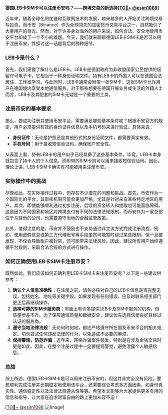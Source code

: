 **德国LEB卡SIM卡可以注册币安吗？——跨境交易的新选择[[TG💪+ @esim1088](https://t.me/s/esim1088)]**

近年来，随着全球化的加速和互联网技术的发展，越来越多的人开始关注跨境交易与投资。而币安（Binance）作为全球领先的加密货币交易平台之一，自然吸引了大量用户的目光。然而，对于许多身处海外的用户来说，如何合法、安全地使用币安平台却成了一个不小的难题。今天，我们就来聊聊德国LEB卡SIM卡是否可以用于注册币安，并探讨这一话题背后的种种细节。

### LEB卡是什么？

首先，我们需要了解什么是LEB卡。LEB卡是德国政府为非欧盟国家公民提供的居留许可电子卡，它相当于一种身份证明文件。持有LEB卡的外国人可以在德国合法居住、工作或学习。与此同时，LEB卡通常会附带一张SIM卡，这张SIM卡允许用户在德国境内享受本地通信服务。对于那些想要在德国开展业务或生活的外籍人士而言，LEB卡及其配套的SIM卡无疑是一个重要的工具。

### 注册币安的基本要求

那么，要成功注册并使用币安平台，需要满足哪些基本条件呢？根据币安官方的规定，用户必须提供有效的身份证件信息以及手机号码来进行验证。具体来说：

- **身份证件**：无论是护照还是其他形式的身份证明文件，都需要真实有效。
- **手机号码**：用于接收短信验证码，确保账户安全性。

从表面上看，持有LEB卡的用户似乎已经具备了这些基本条件。毕竟，LEB卡本身就包含了持卡人的个人信息，而附带的SIM卡则可以用来接收短信验证码。因此，理论上讲，LEB卡SIM卡确实有可能被用来注册币安。

### 实际操作中的挑战

尽管如此，在实际操作过程中，仍存在不少潜在的问题和挑战。首先，币安作为一个国际化的平台，其审核机制可能会更加严格，尤其是针对来自某些特定地区的用户。其次，即使能够顺利通过初步注册，后续的资金转入和提取也可能面临障碍。这是因为不同国家和地区对跨境支付有不同的法律法规限制，而币安作为一家总部位于马耳他的公司，也需要遵守当地的金融监管政策。

此外，值得注意的是，币安并不鼓励也不支持通过非主流方式完成注册流程。例如，使用虚假信息或第三方代理账号等手段虽然可能暂时绕过某些限制，但一旦被发现，不仅会导致账户被封禁，还可能带来法律风险。因此，建议所有用户始终遵循平台规则，采取合法合规的方式进行操作。

### 如何正确使用LEB卡SIM卡注册币安？

既然如此，我们应该如何正确利用LEB卡SIM卡来注册币安呢？以下是一些建议供参考：

1. **确认个人信息准确性**：在注册之前，请务必核对自己的LEB卡信息是否完整无误，包括姓名、地址等关键字段。如果发现有任何错误，应及时联系相关部门更正后再继续操作。
2. **选择可靠的SIM卡服务商**：市面上有许多提供LEB卡及SIM卡服务的机构，但质量参差不齐。为了保障通信质量和数据安全，建议优先选择信誉良好且经过认证的服务商。
3. **遵守当地法律法规**：无论何时何地，都应严格遵守所在国及币安平台的相关规定。切勿尝试任何违反法律的行为，以免造成不必要的麻烦。
4. **保持警惕，防范诈骗**：近年来，网络诈骗案件频发，特别是在涉及金钱交易时更是如此。因此，在整个注册过程中一定要提高警觉，避免泄露个人敏感信息。

### 总结

综上所述，德国LEB卡SIM卡是可以用来注册币安的，但这并非完全没有风险。要想顺利完成注册并长期稳定地使用该平台，还需要综合考虑多方面因素，如身份真实性、通信稳定性以及法律法规遵从性等等。希望本文能够为大家提供更多有用的信息和指导，让大家在追求财富自由的路上更加从容不迫！

[[TG💪+ @esim1088](https://t.me/s/esim1088) ![Image](https://i.postimg.cc/4NQfJmqS/Snipaste-2025-05-13-00-14-12.png)]